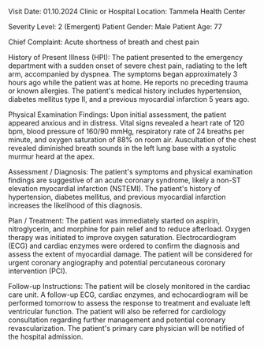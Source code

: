 Visit Date: 01.10.2024
Clinic or Hospital Location: Tammela Health Center

Severity Level: 2 (Emergent)
Patient Gender: Male
Patient Age: 77

Chief Complaint:
Acute shortness of breath and chest pain

History of Present Illness (HPI):
The patient presented to the emergency department with a sudden onset of severe chest pain, radiating to the left arm, accompanied by dyspnea. The symptoms began approximately 3 hours ago while the patient was at home. He reports no preceding trauma or known allergies. The patient's medical history includes hypertension, diabetes mellitus type II, and a previous myocardial infarction 5 years ago.

Physical Examination Findings:
Upon initial assessment, the patient appeared anxious and in distress. Vital signs revealed a heart rate of 120 bpm, blood pressure of 160/90 mmHg, respiratory rate of 24 breaths per minute, and oxygen saturation of 88% on room air. Auscultation of the chest revealed diminished breath sounds in the left lung base with a systolic murmur heard at the apex.

Assessment / Diagnosis:
The patient's symptoms and physical examination findings are suggestive of an acute coronary syndrome, likely a non-ST elevation myocardial infarction (NSTEMI). The patient's history of hypertension, diabetes mellitus, and previous myocardial infarction increases the likelihood of this diagnosis.

Plan / Treatment:
The patient was immediately started on aspirin, nitroglycerin, and morphine for pain relief and to reduce afterload. Oxygen therapy was initiated to improve oxygen saturation. Electrocardiogram (ECG) and cardiac enzymes were ordered to confirm the diagnosis and assess the extent of myocardial damage. The patient will be considered for urgent coronary angiography and potential percutaneous coronary intervention (PCI).

Follow-up Instructions:
The patient will be closely monitored in the cardiac care unit. A follow-up ECG, cardiac enzymes, and echocardiogram will be performed tomorrow to assess the response to treatment and evaluate left ventricular function. The patient will also be referred for cardiology consultation regarding further management and potential coronary revascularization. The patient's primary care physician will be notified of the hospital admission.